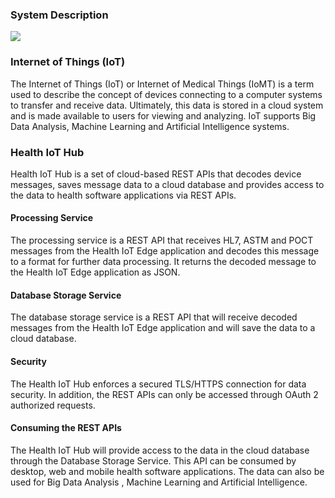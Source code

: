 ### System Description

![](https://github.com/rcl-lab-connector/docs/raw/master/.gitbook/assets/system.PNG)

### Internet of Things \(IoT\)

The Internet of Things \(IoT\) or Internet of Medical Things \(IoMT\) is a term used to describe the concept of devices connecting to a computer systems to transfer and receive data. Ultimately, this data is stored in a cloud system and is made available to users for viewing and analyzing. IoT supports Big Data Analysis, Machine Learning and Artificial Intelligence systems.

### **Health IoT Hub**

Health IoT Hub is a set of cloud-based REST APIs that decodes device messages, saves message data to a cloud database and provides access to the data to health software applications via REST APIs.

#### **Processing Service**

The processing service is a REST API that receives HL7, ASTM and POCT messages from the Health IoT Edge application and decodes this message to a format for further data processing. It returns the decoded message to the Health IoT Edge application as JSON.

#### **Database Storage Service**

The database storage service is a REST API that will receive decoded messages from the Health IoT Edge application and will save the data to a cloud database.

#### Security

The Health IoT Hub enforces a secured TLS/HTTPS connection for data security. In addition, the REST APIs can only be accessed through OAuth 2 authorized requests.

#### Consuming the REST APIs

The Health IoT Hub will provide access to the data in the cloud database through the Database Storage Service. This API can be consumed by desktop, web and mobile health software applications. The data can also be used for Big Data Analysis , Machine Learning and Artificial Intelligence.


